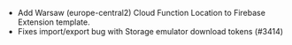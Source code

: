 - Add Warsaw (europe-central2) Cloud Function Location to Firebase Extension template.
- Fixes import/export bug with Storage emulator download tokens (#3414)
